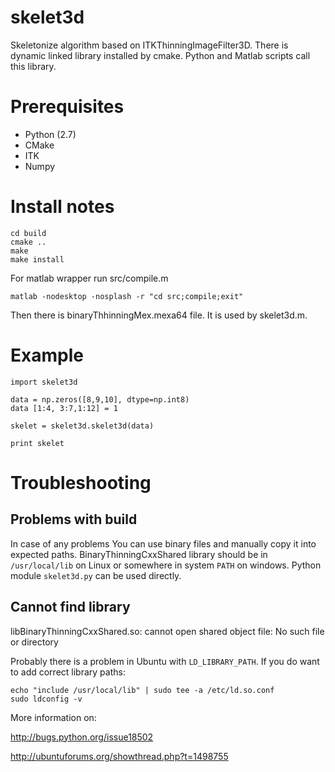 skelet3d
========

Skeletonize algorithm based on ITKThinningImageFilter3D. 
There is dynamic linked library installed by cmake. Python and Matlab 
scripts call this library. 

Prerequisites
=============

  * Python (2.7)
  * CMake
  * ITK
  * Numpy



Install notes
=============


    cd build
    cmake ..
    make
    make install

For matlab wrapper run src/compile.m

    matlab -nodesktop -nosplash -r "cd src;compile;exit"

Then there is binaryThhinningMex.mexa64 file. It is used by skelet3d.m.

Example
=======

    import skelet3d

    data = np.zeros([8,9,10], dtype=np.int8)
    data [1:4, 3:7,1:12] = 1

    skelet = skelet3d.skelet3d(data)

    print skelet



Troubleshooting
===============

Problems with build
-------------------

In case of any problems You can use binary files and manually copy it into 
expected paths. BinaryThinningCxxShared library should be in `/usr/local/lib` 
on Linux or somewhere in system `PATH` on windows. Python module `skelet3d.py`
can be used directly.


Cannot find library
-------------------


libBinaryThinningCxxShared.so: cannot open shared object file: No such file or 
directory


Probably there is a problem in Ubuntu with `LD_LIBRARY_PATH`. If you do want 
to add correct library paths:

    echo "include /usr/local/lib" | sudo tee -a /etc/ld.so.conf
    sudo ldconfig -v

More information on:

http://bugs.python.org/issue18502

http://ubuntuforums.org/showthread.php?t=1498755





